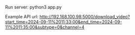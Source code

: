 Run server: python3 app.py

Example API url: 
http://192.168.100.98:5000/download_video?start_time=2024-09-11%2011:33:00&end_time=2024-09-11%2011:35:00&subtype=0&channel=4